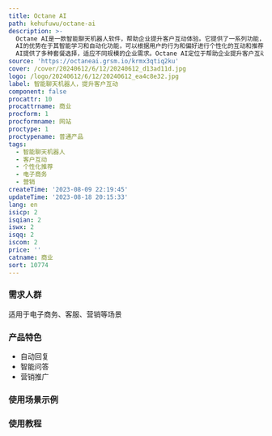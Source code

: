 ```yaml
---
title: Octane AI
path: kehufuwu/octane-ai
description: >-
  Octane AI是一款智能聊天机器人软件，帮助企业提升客户互动体验。它提供了一系列功能，包括自动回复、智能问答、营销推广等。Octane
  AI的优势在于其智能学习和自动化功能，可以根据用户的行为和偏好进行个性化的互动和推荐。定价方面，Octane
  AI提供了多种套餐选择，适应不同规模的企业需求。Octane AI定位于帮助企业提升客户互动，提高销售和客户满意度。
source: 'https://octaneai.grsm.io/krmx3qtiq2ku'
cover: /cover/20240612/6/12/20240612_d13ad11d.jpg
logo: /logo/20240612/6/12/20240612_ea4c8e32.jpg
label: 智能聊天机器人，提升客户互动
component: false
procattr: 10
procattrname: 商业
procform: 1
procformname: 网站
proctype: 1
proctypename: 普通产品
tags:
  - 智能聊天机器人
  - 客户互动
  - 个性化推荐
  - 电子商务
  - 营销
createTime: '2023-08-09 22:19:45'
updateTime: '2023-08-18 20:15:33'
lang: en
isicp: 2
isqian: 2
iswx: 2
isqq: 2
iscom: 2
price: ''
catname: 商业
sort: 10774
---
```




### 需求人群
适用于电子商务、客服、营销等场景

### 产品特色
- 自动回复
- 智能问答
- 营销推广

### 使用场景示例


### 使用教程


  
